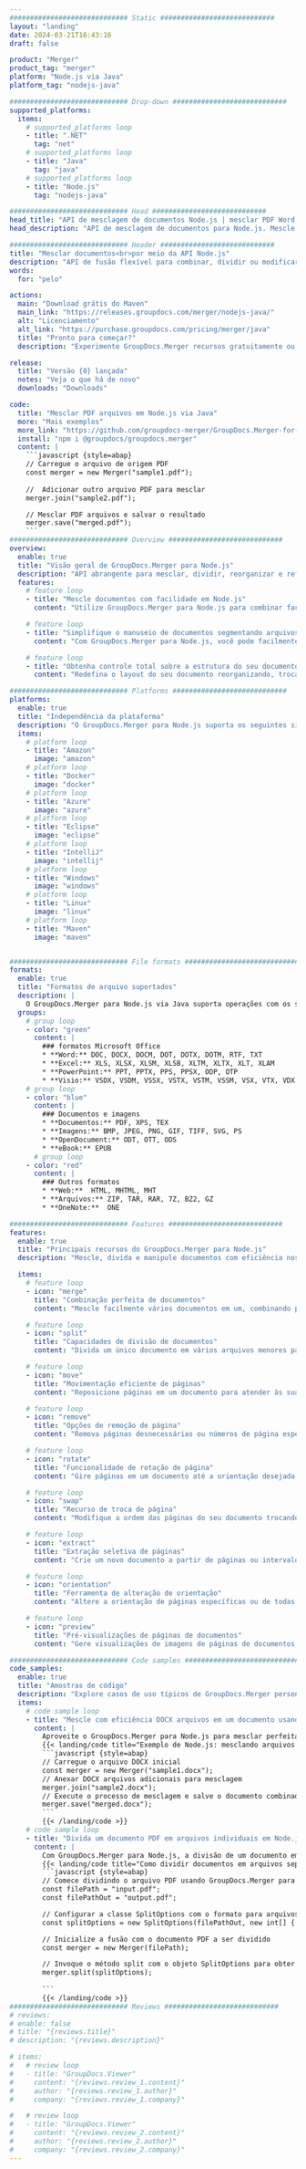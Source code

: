```yaml
---
############################# Static ############################
layout: "landing"
date: 2024-03-21T16:43:16
draft: false

product: "Merger"
product_tag: "merger"
platform: "Node.js via Java"
platform_tag: "nodejs-java"

############################# Drop-down ############################
supported_platforms:
  items:
    # supported_platforms loop
    - title: ".NET"
      tag: "net"
    # supported_platforms loop
    - title: "Java"
      tag: "java"
    # supported_platforms loop
    - title: "Node.js"
      tag: "nodejs-java"

############################# Head ############################
head_title: "API de mesclagem de documentos Node.js | mesclar PDF Word Excel"
head_description: "API de mesclagem de documentos para Node.js. Mescle, divida, troque, reordene e exclua páginas dos formatos PDF, Microsoft Word, Excel, apresentações, Visio, XPS e EPUB."

############################# Header ############################
title: "Mesclar documentos<br>por meio da API Node.js"
description: "API de fusão flexível para combinar, dividir ou modificar facilmente PDF e documentos do Office"
words:
  for: "pelo"

actions:
  main: "Download grátis do Maven"
  main_link: "https://releases.groupdocs.com/merger/nodejs-java/"
  alt: "Licenciamento"
  alt_link: "https://purchase.groupdocs.com/pricing/merger/java"
  title: "Pronto para começar?"
  description: "Experimente GroupDocs.Merger recursos gratuitamente ou solicite uma licença"

release:
  title: "Versão {0} lançada"
  notes: "Veja o que há de novo"
  downloads: "Downloads"

code:
  title: "Mesclar PDF arquivos em Node.js via Java"
  more: "Mais exemplos"
  more_link: "https://github.com/groupdocs-merger/GroupDocs.Merger-for-Node.js-via-Java"
  install: "npm i @groupdocs/groupdocs.merger"
  content: |
    ```javascript {style=abap}   
    // Carregue o arquivo de origem PDF
    const merger = new Merger("sample1.pdf");
    
    //  Adicionar outro arquivo PDF para mesclar
    merger.join("sample2.pdf");

    // Mesclar PDF arquivos e salvar o resultado
    merger.save("merged.pdf");
    ```
############################# Overview ############################
overview:
  enable: true
  title: "Visão geral de GroupDocs.Merger para Node.js"
  description: "API abrangente para mesclar, dividir, reorganizar e refinar documentos, slides e diagramas em aplicativos Node.js."
  features:
    # feature loop
    - title: "Mescle documentos com facilidade em Node.js"
      content: "Utilize GroupDocs.Merger para Node.js para combinar facilmente PDF e documentos do Office em um arquivo unificado. Essa biblioteca estende o amplo suporte a formatos, permitindo a integração e a mesclagem fáceis de diferentes tipos de arquivos, aprimorando assim o processo de gerenciamento de documentos em aplicativos Node.js."

    # feature loop
    - title: "Simplifique o manuseio de documentos segmentando arquivos grandes"
      content: "Com GroupDocs.Merger para Node.js, você pode facilmente dividir arquivos PDF ou do Office substanciais em partes mais gerenciáveis. Personalize seus documentos dividindo-os com base em páginas específicas, intervalos ou extração de páginas individuais, aprimorando a organização e a eficiência de seus fluxos de trabalho de documentos."

    # feature loop
    - title: "Obtenha controle total sobre a estrutura do seu documento em Node.js"
      content: "Redefina o layout do seu documento reorganizando, trocando ou descartando páginas sem esforço usando GroupDocs.Merger para Node.js. Adapte seus documentos para atender às necessidades exclusivas, fornecendo flexibilidade inigualável na criação de uma configuração de arquivo personalizada."

############################# Platforms ############################
platforms:
  enable: true
  title: "Independência da plataforma"
  description: "O GroupDocs.Merger para Node.js suporta os seguintes sistemas operacionais, estruturas e gerenciadores de pacotes"
  items:
    # platform loop
    - title: "Amazon"
      image: "amazon"
    # platform loop
    - title: "Docker"
      image: "docker"
    # platform loop
    - title: "Azure"
      image: "azure"
    # platform loop
    - title: "Eclipse"
      image: "eclipse"
    # platform loop
    - title: "IntelliJ"
      image: "intellij"
    # platform loop
    - title: "Windows"
      image: "windows"
    # platform loop
    - title: "Linux"
      image: "linux"
    # platform loop
    - title: "Maven"
      image: "maven"


############################# File formats ############################
formats:
  enable: true
  title: "Formatos de arquivo suportados"
  description: |
    O GroupDocs.Merger para Node.js via Java suporta operações com os seguintes [formatos de arquivo](https://docs.groupdocs.com/merger/nodejs-java/supported-document-formats/).
  groups:
    # group loop
    - color: "green"
      content: |
        ### formatos Microsoft Office
        * **Word:** DOC, DOCX, DOCM, DOT, DOTX, DOTM, RTF, TXT
        * **Excel:** XLS, XLSX, XLSM, XLSB, XLTM, XLTX, XLT, XLAM
        * **PowerPoint:** PPT, PPTX, PPS, PPSX, ODP, OTP
        * **Visio:** VSDX, VSDM, VSSX, VSTX, VSTM, VSSM, VSX, VTX, VDX
    # group loop
    - color: "blue"
      content: |
        ### Documentos e imagens
        * **Documentos:** PDF, XPS, TEX
        * **Imagens:** BMP, JPEG, PNG, GIF, TIFF, SVG, PS
        * **OpenDocument:** ODT, OTT, ODS
        * **eBook:** EPUB
      # group loop
    - color: "red"
      content: |
        ### Outros formatos
        * **Web:**  HTML, MHTML, MHT
        * **Arquivos:** ZIP, TAR, RAR, 7Z, BZ2, GZ
        * **OneNote:**  ONE

############################# Features ############################
features:
  enable: true
  title: "Principais recursos do GroupDocs.Merger para Node.js"
  description: "Mescle, divida e manipule documentos com eficiência nos formatos PDF e Office usando GroupDocs.Merger em um ambiente Node.js."

  items:
    # feature loop
    - icon: "merge"
      title: "Combinação perfeita de documentos"
      content: "Mescle facilmente vários documentos em um, combinando páginas ou intervalos específicos de vários arquivos, usando o GroupDocs.Merger para Node.js."

    # feature loop
    - icon: "split"
      title: "Capacidades de divisão de documentos"
      content: "Divida um único documento em vários arquivos menores para melhorar o gerenciamento e a organização, utilizando o recurso de divisão abrangente de GroupDocs.Merger para Node.js."

    # feature loop
    - icon: "move"
      title: "Movimentação eficiente de páginas"
      content: "Reposicione páginas em um documento para atender às suas necessidades usando o recurso intuitivo MovePage no ambiente Node.js."

    # feature loop
    - icon: "remove"
      title: "Opções de remoção de página"
      content: "Remova páginas desnecessárias ou números de página específicos com facilidade com o recurso RemovePages do GroupDocs.Merger, personalizado para Node.js."

    # feature loop
    - icon: "rotate"
      title: "Funcionalidade de rotação de página"
      content: "Gire páginas em um documento até a orientação desejada — 90, 180 ou 270 graus — usando a operação simples RotatePages."

    # feature loop
    - icon: "swap"
      title: "Recurso de troca de página"
      content: "Modifique a ordem das páginas do seu documento trocando suas posições, criando assim um documento reorganizado com a função SwapPages."

    # feature loop
    - icon: "extract"
      title: "Extração seletiva de páginas"
      content: "Crie um novo documento a partir de páginas ou intervalos de páginas selecionados, extraindo somente o conteúdo necessário com GroupDocs.Merger para Node.js."

    # feature loop
    - icon: "orientation"
      title: "Ferramenta de alteração de orientação"
      content: "Altere a orientação de páginas específicas ou de todas as páginas de retrato para paisagem ou vice-versa, empregando o recurso ChangeOrientation em seus projetos do Node.js."

    # feature loop
    - icon: "preview"
      title: "Pré-visualizações de páginas de documentos"
      content: "Gere visualizações de imagens de páginas de documentos para entender melhor seu conteúdo e layout, usando o recurso PreviewPages no Node.js."

############################# Code samples ############################
code_samples:
  enable: true
  title: "Amostras de código"
  description: "Explore casos de uso típicos de GroupDocs.Merger personalizados para ambientes Node.js. Esses exemplos demonstram a eficiência e a facilidade de mesclar documentos usando o GroupDocs.Merger para Node.js."
  items:
    # code sample loop
    - title: "Mescle com eficiência DOCX arquivos em um documento usando o Node.js"
      content: |
        Aproveite o GroupDocs.Merger para Node.js para mesclar perfeitamente vários DOCX arquivos em um único documento abrangente. Utilize nosso recurso [Mesclar Word documentos](https://docs.groupdocs.com/merger/nodejs-java/merge/word/) para combinar arquivos de forma eficiente, aprimorando o gerenciamento e a produtividade de documentos. Abaixo, encontre um trecho de código do Node.js para guiá-lo pelo processo de mesclagem de documentos:
        {{< landing/code title="Exemplo de Node.js: mesclando arquivos DOCX">}}
        ```javascript {style=abap}   
        // Carregue o arquivo DOCX inicial
        const merger = new Merger("sample1.docx");
        // Anexar DOCX arquivos adicionais para mesclagem
        merger.join("sample2.docx");
        // Execute o processo de mesclagem e salve o documento combinado
        merger.save("merged.docx");
        ```
        {{< /landing/code >}}
    # code sample loop
    - title: "Divida um documento PDF em arquivos individuais em Node.js"
      content: |
        Com GroupDocs.Merger para Node.js, a divisão de um documento em vários arquivos é simplificada. Nosso recurso [Documento dividido](https://docs.groupdocs.com/merger/nodejs-java/split-document/) permite o gerenciamento e a extração eficientes de seções específicas de PDF documentos grandes, tornando o manuseio de documentos mais eficaz. Esse recurso suporta a divisão de documentos por intervalo de páginas, páginas iniciais/finais ou números de página ímpares ou pares, entre outros critérios.
        {{< landing/code title="Como dividir documentos em arquivos separados com o Node.js">}}
        ```javascript {style=abap}   
        // Comece dividindo o arquivo PDF usando GroupDocs.Merger para a API Node.js
        const filePath = "input.pdf";
        const filePathOut = "output.pdf";

        // Configurar a classe SplitOptions com o formato para arquivos de saída
        const splitOptions = new SplitOptions(filePathOut, new int[] { 3, 6, 8 });

        // Inicialize a fusão com o documento PDF a ser dividido
        const merger = new Merger(filePath);

        // Invoque o método split com o objeto SplitOptions para obter os documentos resultantes
        merger.split(splitOptions);
  
        ```
        {{< /landing/code >}}
############################# Reviews ############################
# reviews:
# enable: false
# title: "{reviews.title}"
# description: "{reviews.description}"

# items:
#   # review loop
#   - title: "GroupDocs.Viewer"
#     content: "{reviews.review_1.content}"
#     author: "{reviews.review_1.author}"
#     company: "{reviews.review_1.company}"

#   # review loop
#   - title: "GroupDocs.Viewer"
#     content: "{reviews.review_2.content}"
#     author: "{reviews.review_2.author}"
#     company: "{reviews.review_2.company}"
---
```


